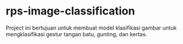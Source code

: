 # rps-image-classification
Project ini bertujuan untuk membuat model klasifikasi gambar untuk mengklasifikasi gestur tangan batu, gunting, dan kertas.

